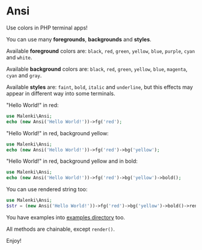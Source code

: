 # Ansi

Use colors in PHP terminal apps!

You can use many **foregrounds**, **backgrounds** and **styles**.

Available **foreground** colors are: `black`, `red`, `green`, `yellow`, `blue`, `purple`, `cyan` and `white`.

Available **background** colors are:  `black`, `red`, `green`, `yellow`, `blue`, `magenta`, `cyan` and `gray`.

Available **styles** are: `faint`, `bold`, `italic` and `underline`, but this effects may appear in different way into some terminals.

"Hello World!" in red:

``` php
use Malenki\Ansi;
echo (new Ansi('Hello World!'))->fg('red');
```

"Hello World!" in red, background yellow:

``` php
use Malenki\Ansi;
echo (new Ansi('Hello World!'))->fg('red')->bg('yellow');
```

"Hello World!" in red, background yellow and in bold:

``` php
use Malenki\Ansi;
echo (new Ansi('Hello World!'))->fg('red')->bg('yellow')->bold();
```

You can use rendered string too:
``` php
use Malenki\Ansi;
$str = (new Ansi('Hello World!'))->fg('red')->bg('yellow')->bold()->render();
```

You have examples into [examples directory](https://github.com/malenkiki/ansi/tree/master/examples) too.

All methods are chainable, except `render()`.

Enjoy!
